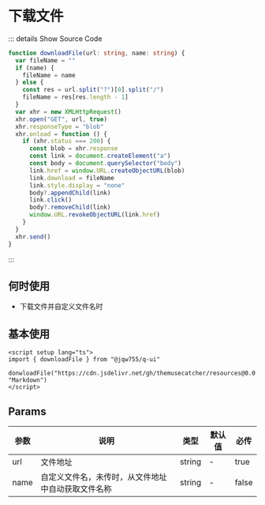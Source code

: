 # 下载文件

::: details Show Source Code

```ts
function downloadFile(url: string, name: string) {
  var fileName = ""
  if (name) {
    fileName = name
  } else {
    const res = url.split("?")[0].split("/")
    fileName = res[res.length - 1]
  }
  var xhr = new XMLHttpRequest()
  xhr.open("GET", url, true)
  xhr.responseType = "blob"
  xhr.onload = function () {
    if (xhr.status === 200) {
      const blob = xhr.response
      const link = document.createElement("a")
      const body = document.querySelector("body")
      link.href = window.URL.createObjectURL(blob)
      link.download = fileName
      link.style.display = "none"
      body?.appendChild(link)
      link.click()
      body?.removeChild(link)
      window.URL.revokeObjectURL(link.href)
    }
  }
  xhr.send()
}
```

:::

## 何时使用

- 下载文件并自定义文件名时

## 基本使用

```vue
<script setup lang="ts">
import { downloadFile } from "@jqw755/q-ui"

donwloadFile("https://cdn.jsdelivr.net/gh/themusecatcher/resources@0.0.3/Markdown.pdf", "Markdown")
</script>
```

## Params

| 参数 | 说明                                               | 类型   | 默认值 | 必传  |
| ---- | -------------------------------------------------- | ------ | ------ | ----- |
| url  | 文件地址                                           | string | -      | true  |
| name | 自定义文件名，未传时，从文件地址中自动获取文件名称 | string | -      | false |
